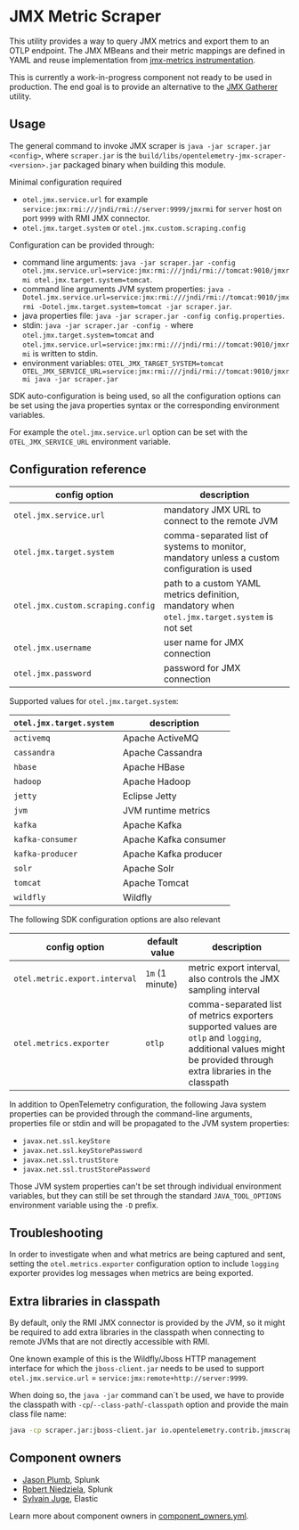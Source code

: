 # JMX Metric Scraper

This utility provides a way to query JMX metrics and export them to an OTLP endpoint.
The JMX MBeans and their metric mappings are defined in YAML and reuse implementation from
[jmx-metrics instrumentation](https://github.com/open-telemetry/opentelemetry-java-instrumentation/tree/main/instrumentation/jmx-metrics).

This is currently a work-in-progress component not ready to be used in production.
The end goal is to provide an alternative to the [JMX Gatherer](../jmx-metrics/README.md) utility.

## Usage

The general command to invoke JMX scraper is `java -jar scraper.jar <config>`, where `scraper.jar`
is the `build/libs/opentelemetry-jmx-scraper-<version>.jar` packaged binary when building this module.

Minimal configuration required

- `otel.jmx.service.url` for example `service:jmx:rmi:///jndi/rmi://server:9999/jmxrmi` for `server`
  host on port `9999` with RMI JMX connector.
- `otel.jmx.target.system` or `otel.jmx.custom.scraping.config`

Configuration can be provided through:

- command line arguments:
  `java -jar scraper.jar -config otel.jmx.service.url=service:jmx:rmi:///jndi/rmi://tomcat:9010/jmxrmi otel.jmx.target.system=tomcat`.
- command line arguments JVM system properties:
  `java -Dotel.jmx.service.url=service:jmx:rmi:///jndi/rmi://tomcat:9010/jmxrmi -Dotel.jmx.target.system=tomcat -jar scraper.jar`.
- java properties file: `java -jar scraper.jar -config config.properties`.
- stdin: `java -jar scraper.jar -config -` where `otel.jmx.target.system=tomcat` and
  `otel.jmx.service.url=service:jmx:rmi:///jndi/rmi://tomcat:9010/jmxrmi` is written to stdin.
- environment variables: `OTEL_JMX_TARGET_SYSTEM=tomcat OTEL_JMX_SERVICE_URL=service:jmx:rmi:///jndi/rmi://tomcat:9010/jmxrmi java -jar scraper.jar`

SDK auto-configuration is being used, so all the configuration options can be set using the java
properties syntax or the corresponding environment variables.

For example the `otel.jmx.service.url` option can be set with the `OTEL_JMX_SERVICE_URL` environment variable.

## Configuration reference

| config option                     | description                                                                                  |
|-----------------------------------|----------------------------------------------------------------------------------------------|
| `otel.jmx.service.url`            | mandatory JMX URL to connect to the remote JVM                                               |
| `otel.jmx.target.system`          | comma-separated list of systems to monitor, mandatory unless a custom configuration is used  |
| `otel.jmx.custom.scraping.config` | path to a custom YAML metrics definition, mandatory when `otel.jmx.target.system` is not set |
| `otel.jmx.username`               | user name for JMX connection                                                                 |
| `otel.jmx.password`               | password for JMX connection                                                                  |

Supported values for `otel.jmx.target.system`:

| `otel.jmx.target.system` | description           |
|--------------------------|-----------------------|
| `activemq`               | Apache ActiveMQ       |
| `cassandra`              | Apache Cassandra      |
| `hbase`                  | Apache HBase          |
| `hadoop`                 | Apache Hadoop         |
| `jetty`                  | Eclipse Jetty         |
| `jvm`                    | JVM runtime metrics   |
| `kafka`                  | Apache Kafka          |
| `kafka-consumer`         | Apache Kafka consumer |
| `kafka-producer`         | Apache Kafka producer |
| `solr`                   | Apache Solr           |
| `tomcat`                 | Apache Tomcat         |
| `wildfly`                | Wildfly               |

The following SDK configuration options are also relevant

| config option                 | default value   | description                                                                                                                                                       |
|-------------------------------|-----------------|-------------------------------------------------------------------------------------------------------------------------------------------------------------------|
| `otel.metric.export.interval` | `1m` (1 minute) | metric export interval, also controls the JMX sampling interval                                                                                                   |
| `otel.metrics.exporter`       | `otlp`          | comma-separated list of metrics exporters supported values are `otlp` and `logging`, additional values might be provided through extra libraries in the classpath |

In addition to OpenTelemetry configuration, the following Java system properties can be provided
through the command-line arguments, properties file or stdin and will be propagated to the JVM system properties:

- `javax.net.ssl.keyStore`
- `javax.net.ssl.keyStorePassword`
- `javax.net.ssl.trustStore`
- `javax.net.ssl.trustStorePassword`

Those JVM system properties can't be set through individual environment variables, but they can still
be set through the standard `JAVA_TOOL_OPTIONS` environment variable using the `-D` prefix.

## Troubleshooting

In order to investigate when and what metrics are being captured and sent, setting the `otel.metrics.exporter`
configuration option to include `logging` exporter provides log messages when metrics are being exported.

## Extra libraries in classpath

By default, only the RMI JMX connector is provided by the JVM, so it might be required to add extra
libraries in the classpath when connecting to remote JVMs that are not directly accessible with RMI.

One known example of this is the Wildfly/Jboss HTTP management interface for which the `jboss-client.jar`
needs to be used to support `otel.jmx.service.url` = `service:jmx:remote+http://server:9999`.

When doing so, the `java -jar` command can´t be used, we have to provide the classpath with
`-cp`/`--class-path`/`-classpath` option and provide the main class file name:

```bash
java -cp scraper.jar:jboss-client.jar io.opentelemetry.contrib.jmxscraper.JmxScraper <config>
```

## Component owners

- [Jason Plumb](https://github.com/breedx-splk), Splunk
- [Robert Niedziela](https://github.com/robsunday), Splunk
- [Sylvain Juge](https://github.com/sylvainjuge), Elastic

Learn more about component owners in [component_owners.yml](../.github/component_owners.yml).
